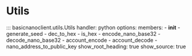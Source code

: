 # Utils

::: basicnanoclient.utils.Utils
    handler: python
    options:
      members:
        - __init__
        - generate_seed
        - dec_to_hex
        - is_hex
        - encode_nano_base32
        - decode_nano_base32
        - account_encode
        - account_decode
        - nano_address_to_public_key
      show_root_heading: true
      show_source: true
